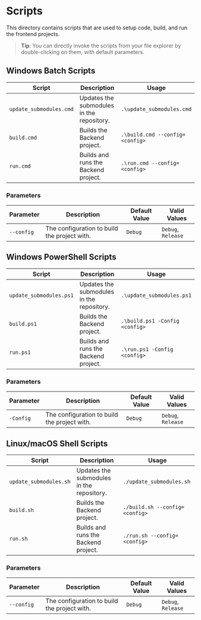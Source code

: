 # Scripts

This directory contains scripts that are used to setup code, build, and run the frontend projects.

> **Tip**: You can directly invoke the scripts from your file explorer by double-clicking on them, with default parameters.

## Windows Batch Scripts

| Script | Description | Usage |
| ------ | ----------- | ---------- |
| `update_submodules.cmd` | Updates the submodules in the repository. | `.\update_submodules.cmd` |
| `build.cmd` | Builds the Backend project. | `.\build.cmd --config=<config>` |
| `run.cmd` | Builds and runs the Backend project. | `.\run.cmd --config=<config>` |

### Parameters

| Parameter | Description | Default Value | Valid Values |
| --------- | ----------- | ------------- | ------------ |
| `--config` | The configuration to build the project with. | `Debug` | `Debug`, `Release` |

## Windows PowerShell Scripts

| Script | Description | Usage |
| ------ | ----------- | ---------- |
| `update_submodules.ps1` | Updates the submodules in the repository. | `.\update_submodules.ps1` |
| `build.ps1` | Builds the Backend project. | `.\build.ps1 -Config <config>` |
| `run.ps1` | Builds and runs the Backend project. | `.\run.ps1 -Config <config>` |

### Parameters

| Parameter | Description | Default Value | Valid Values |
| --------- | ----------- | ------------- | ------------ |
| `-Config` | The configuration to build the project with. | `Debug` | `Debug`, `Release` |

## Linux/macOS Shell Scripts

| Script | Description | Usage |
| ------ | ----------- | ---------- |
| `update_submodules.sh` | Updates the submodules in the repository. | `./update_submodules.sh` |
| `build.sh` | Builds the Backend project. | `./build.sh --config=<config>` |
| `run.sh` | Builds and runs the Backend project. | `./run.sh --config=<config>` |

### Parameters

| Parameter | Description | Default Value | Valid Values |
| --------- | ----------- | ------------- | ------------ |
| `--config` | The configuration to build the project with. | `Debug` | `Debug`, `Release` |
